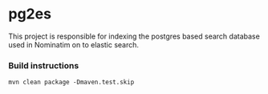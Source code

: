 # pg2es

This project is responsible for indexing the postgres based search database used in Nominatim on to elastic search.

### Build instructions

```
mvn clean package -Dmaven.test.skip
```